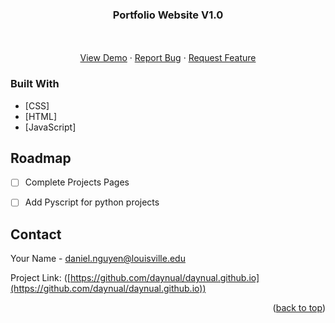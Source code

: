 <!-- PROJECT LOGO -->
<h3 align="center">Portfolio Website V1.0</h3>

  <p align="center">
    <br />
    <br />
    <a href="https://daynual.github.io">View Demo</a>
    ·
    <a href="https://github.com/daynual/daynual.github.io/issues">Report Bug</a>
    ·
    <a href="https://github.com/daynual/daynual.github.io/issues">Request Feature</a>
  </p>
</div>



### Built With

* [CSS]
* [HTML]
* [JavaScript]




<!-- ROADMAP -->
## Roadmap

- [ ] Complete Projects Pages
- [ ] Add Pyscript for python projects




<!-- CONTACT -->
## Contact

Your Name - daniel.nguyen@louisville.edu

Project Link: ([https://github.com/daynual/daynual.github.io](https://github.com/daynual/daynual.github.io))

<p align="right">(<a href="#top">back to top</a>)</p>

